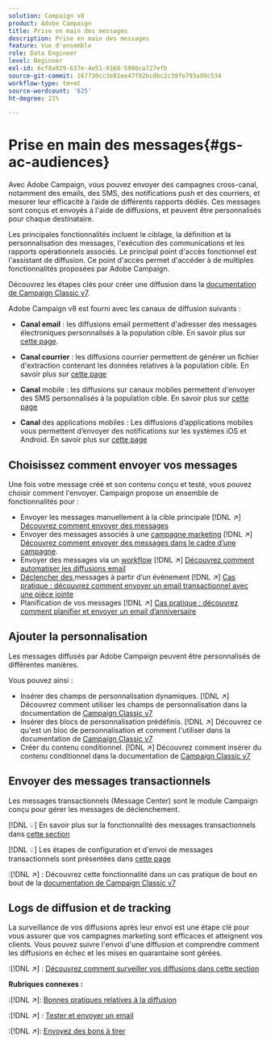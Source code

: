```yaml
---
solution: Campaign v8
product: Adobe Campaign
title: Prise en main des messages
description: Prise en main des messages
feature: Vue d'ensemble
role: Data Engineer
level: Beginner
exl-id: 6cf8a929-637e-4e51-9160-5980ca727efb
source-git-commit: 167730cc3e81ee47f02bcdbc2c39fe793a99c534
workflow-type: tm+mt
source-wordcount: '625'
ht-degree: 21%

---
```


# Prise en main des messages{#gs-ac-audiences}

Avec Adobe Campaign, vous pouvez envoyer des campagnes cross-canal, notamment des emails, des SMS, des notifications push et des courriers, et mesurer leur efficacité à l’aide de différents rapports dédiés. Ces messages sont conçus et envoyés à l&#39;aide de diffusions, et peuvent être personnalisés pour chaque destinataire.

Les principales fonctionnalités incluent le ciblage, la définition et la personnalisation des messages, l&#39;exécution des communications et les rapports opérationnels associés. Le principal point d&#39;accès fonctionnel est l&#39;assistant de diffusion. Ce point d&#39;accès permet d&#39;accéder à de multiples fonctionnalités proposées par Adobe Campaign.

Découvrez les étapes clés pour créer une diffusion dans la [documentation de Campaign Classic v7](https://experienceleague.adobe.com/docs/campaign-classic/using/sending-messages/key-steps-when-creating-a-delivery/steps-about-delivery-creation-steps.html).

Adobe Campaign v8 est fourni avec les canaux de diffusion suivants :

* **Canal email** : les diffusions email permettent d&#39;adresser des messages électroniques personnalisés à la population cible. En savoir plus sur [cette page](../send/email.md).

* **Canal courrier** : les diffusions courrier permettent de générer un fichier d&#39;extraction contenant les données relatives à la population cible.  En savoir plus sur [cette page](../send/direct-mail.md)

* **Canal** mobile : les diffusions sur canaux mobiles permettent d&#39;envoyer des SMS personnalisés à la population cible.  En savoir plus sur [cette page](../send/sms.md)

* **Canal** des applications mobiles : Les diffusions d’applications mobiles vous permettent d’envoyer des notifications sur les systèmes iOS et Android.  En savoir plus sur [cette page](../send/push.md)

<!--
* **LINE channel**: LINE deliveries let you send messages on LINE, an instant messaging application available on all smartphones. Learn more in [this page](../send/line.md)
-->

## Choisissez comment envoyer vos messages

Une fois votre message créé et son contenu conçu et testé, vous pouvez choisir comment l&#39;envoyer. Campaign propose un ensemble de fonctionnalités pour :

* Envoyer les messages manuellement à la cible principale
   [!DNL :arrow_upper_right:] [Découvrez comment envoyer des messages](https://experienceleague.adobe.com/docs/campaign-classic/using/sending-messages/sending-emails/sending-an-email/sending-messages.html)
* Envoyer des messages associés à une [campagne marketing](https://experienceleague.adobe.com/docs/campaign-classic/using/orchestrating-campaigns/orchestrate-campaigns/setting-up-marketing-campaigns.html)
   [!DNL :arrow_upper_right:] [Découvrez comment envoyer des messages dans le cadre d’une campagne](https://experienceleague.adobe.com/docs/campaign-classic/using/orchestrating-campaigns/orchestrate-campaigns/marketing-campaign-deliveries.html).
* Envoyer des messages via un [workflow](https://experienceleague.adobe.com/docs/campaign-classic/using/automating-with-workflows/introduction/about-workflows.html)
   [!DNL :arrow_upper_right:] [Découvrez comment automatiser les diffusions email](https://experienceleague.adobe.com/docs/campaign-classic/using/automating-with-workflows/action-activities/delivery.html)
* [Déclencher des ](https://experienceleague.adobe.com/docs/campaign-classic/using/transactional-messaging/introduction/about-transactional-messaging.html) messages à partir d’un événement
   [!DNL :arrow_upper_right:] [Cas pratique : découvrez comment envoyer un email transactionnel avec une pièce jointe](https://experienceleague.adobe.com/docs/campaign-classic/using/transactional-messaging/use-case/transactional-email-with-attachments.html)
* Planification de vos messages
   [!DNL :arrow_upper_right:] [Cas pratique : découvrez comment planifier et envoyer un email d’anniversaire](https://experienceleague.adobe.com/docs/campaign-classic/using/automating-with-workflows/use-cases/deliveries/sending-a-birthday-email.html?)


## Ajouter la personnalisation

Les messages diffusés par Adobe Campaign peuvent être personnalisés de différentes manières.

Vous pouvez ainsi :

* Insérer des champs de personnalisation dynamiques.
   [!DNL :arrow_upper_right:] Découvrez comment utiliser les champs de personnalisation dans la documentation de  [Campaign Classic v7](https://experienceleague.adobe.com/docs/campaign-classic/using/sending-messages/personalizing-deliveries/personalization-fields.html)
* Insérer des blocs de personnalisation prédéfinis.
   [!DNL :arrow_upper_right:] Découvrez ce qu&#39;est un bloc de personnalisation et comment l&#39;utiliser dans la documentation de  [Campaign Classic v7](https://experienceleague.adobe.com/docs/campaign-classic/using/sending-messages/personalizing-deliveries/personalization-blocks.html)
* Créer du contenu conditionnel.
   [!DNL :arrow_upper_right:] Découvrez comment insérer du contenu conditionnel dans la documentation de  [Campaign Classic v7](https://experienceleague.adobe.com/docs/campaign-classic/using/sending-messages/personalizing-deliveries/conditional-content.html)

## Envoyer des messages transactionnels

Les messages transactionnels (Message Center) sont le module Campaign conçu pour gérer les messages de déclenchement.

[!DNL :bulb:] En savoir plus sur la fonctionnalité des messages transactionnels dans  [cette section](../dev/architecture.md#transac-msg-archi)

[!DNL :bulb:] Les étapes de configuration et d&#39;envoi de messages transactionnels sont présentées dans  [cette page](../send/transactional.md)

:[!DNL :arrow_upper_right:] : Découvrez cette fonctionnalité dans un cas pratique de bout en bout de la [documentation de Campaign Classic v7](https://experienceleague.adobe.com/docs/campaign-classic/using/transactional-messaging/use-case/transactional-email-with-attachments.html?lang=en#transactional-messaging)

## Logs de diffusion et de tracking

La surveillance de vos diffusions après leur envoi est une étape clé pour vous assurer que vos campagnes marketing sont efficaces et atteignent vos clients. Vous pouvez suivre l&#39;envoi d&#39;une diffusion et comprendre comment les diffusions en échec et les mises en quarantaine sont gérées.

:[!DNL :arrow_upper_right:] : [Découvrez comment surveiller vos diffusions dans cette section](https://experienceleague.adobe.com/docs/campaign-classic/using/sending-messages/monitoring-deliveries/about-delivery-monitoring.html?lang=en#sending-messages)


**Rubriques connexes :**

:[!DNL :arrow_upper_right:]:  [Bonnes pratiques relatives à la diffusion](https://experienceleague.adobe.com/docs/campaign-classic/using/sending-messages/key-steps-when-creating-a-delivery/delivery-bestpractices/delivery-best-practices.html)

:[!DNL :arrow_upper_right:] :  [Tester et envoyer un email](https://experienceleague.adobe.com/docs/campaign-classic/using/sending-messages/sending-emails/sending-an-email/sending-messages.html)

:[!DNL :arrow_upper_right:]:  [Envoyez des bons à tirer](https://experienceleague.adobe.com/docs/campaign-classic/using/sending-messages/key-steps-when-creating-a-delivery/steps-validating-the-delivery.html)
